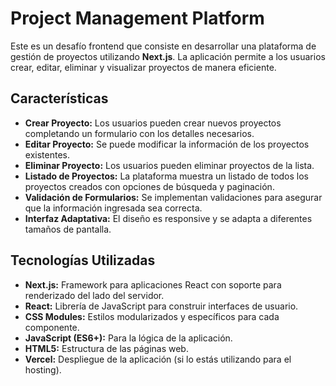 # Project Management Platform

Este es un desafío frontend que consiste en desarrollar una plataforma de gestión de proyectos utilizando **Next.js**. La aplicación permite a los usuarios crear, editar, eliminar y visualizar proyectos de manera eficiente.

## Características

- **Crear Proyecto:** Los usuarios pueden crear nuevos proyectos completando un formulario con los detalles necesarios.
- **Editar Proyecto:** Se puede modificar la información de los proyectos existentes.
- **Eliminar Proyecto:** Los usuarios pueden eliminar proyectos de la lista.
- **Listado de Proyectos:** La plataforma muestra un listado de todos los proyectos creados con opciones de búsqueda y paginación.
- **Validación de Formularios:** Se implementan validaciones para asegurar que la información ingresada sea correcta.
- **Interfaz Adaptativa:** El diseño es responsive y se adapta a diferentes tamaños de pantalla.

## Tecnologías Utilizadas

- **Next.js:** Framework para aplicaciones React con soporte para renderizado del lado del servidor.
- **React:** Librería de JavaScript para construir interfaces de usuario.
- **CSS Modules:** Estilos modularizados y específicos para cada componente.
- **JavaScript (ES6+):** Para la lógica de la aplicación.
- **HTML5:** Estructura de las páginas web.
- **Vercel:** Despliegue de la aplicación (si lo estás utilizando para el hosting).

